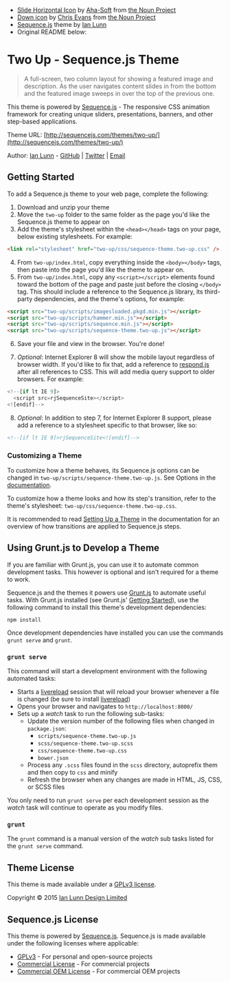 - [Slide Horizontal Icon](https://thenounproject.com/term/slide-horizontal/112966/) by [Aha-Soft](https://thenounproject.com/ahasoft) from [the Noun Project](https://thenounproject.com/)
- [Down icon](https://thenounproject.com/term/down/98532/) by [Chris Evans](https://thenounproject.com/evanschris) from [the Noun Project](https://thenounproject.com/)
- [Sequence.js](http://sequencejs.com/) theme by [Ian Lunn](http://ianlunn.co.uk/)
- Original README below:

# Two Up - Sequence.js Theme

> A full-screen, two column layout for showing a featured image and description. As the user navigates content slides in from the bottom and the featured image sweeps in over the top of the previous one.

This theme is powered by [Sequence.js](http://sequencejs.com/) - The responsive CSS animation framework for creating unique sliders, presentations, banners, and other step-based applications.

Theme URL: [http://sequencejs.com/themes/two-up/](http://sequencejs.com/themes/two-up/)


Author: [Ian Lunn](http://ianlunn.co.uk/) - [GitHub](https://github.com/IanLunn) | [Twitter](https://twitter.com/IanLunn) | [Email](mailto:info@sequencejs.com)

## Getting Started

To add a Sequence.js theme to your web page, complete the following:

1. Download and unzip your theme
2. Move the `two-up` folder to the same folder as the page you'd like the Sequence.js theme to appear on
3. Add the theme's stylesheet within the `<head></head>` tags on your page, below existing stylesheets. For example:
```html
<link rel="stylesheet" href="two-up/css/sequence-theme.two-up.css" />
```

4. From `two-up/index.html`, copy everything inside the `<body></body>` tags, then paste into the page you'd like the theme to appear on.
5. From `two-up/index.html`, copy any `<script></script>` elements found toward the bottom of the page and paste just before the closing `</body>` tag. This should include a reference to the Sequence.js library, its third-party dependencies, and the theme's options, for example:
```html
<script src="two-up/scripts/imagesloaded.pkgd.min.js"></script>
<script src="two-up/scripts/hammer.min.js"></script>
<script src="two-up/scripts/sequence.min.js"></script>
<script src="two-up/scripts/sequence-theme.two-up.js"></script>
```

6. Save your file and view in the browser. You're done!

7. *Optional*: Internet Explorer 8 will show the mobile layout regardless of browser width. If you'd like to fix that, add a reference to [respond.js](https://github.com/scottjehl/Respond) after all references to CSS. This will add media query support to older browsers. For example:

  ```javascript
  <!--[if lt IE 9]>
    <script src=rjSequenceSite></script>
  <![endif]-->
  ```
8. *Optional*: In addition to step 7, for Internet Explorer 8 support, please add a reference to a stylesheet specific to that browser, like so:

  ```html
  <!--[if lt IE 9]>rjSequenceSite<![endif]-->
  ```

### Customizing a Theme

To customize how a theme behaves, its Sequence.js options can be changed in `two-up/scripts/sequence-theme.two-up.js`. See Options in the [documentation](http://www.sequencejs.com/documentation/#options).

To customize how a theme looks and how its step's transition, refer to the theme's stylesheet: `two-up/css/sequence-theme.two-up.css`.

It is recommended to read [Setting Up a Theme](http://www.sequencejs.com/documentation/#setting-up-a-theme) in the documentation for an overview of how transitions are applied to Sequence.js steps.

## Using Grunt.js to Develop a Theme

If you are familiar with Grunt.js, you can use it to automate common development tasks. This however is optional and isn't required for a theme to work.

Sequence.js and the themes it powers use [Grunt.js](http://gruntjs.com/) to automate useful tasks. With Grunt.js installed (see Grunt.js' [Getting Started](http://gruntjs.com/getting-started)), use the following command to install this theme's development dependencies:

```
npm install
```

Once development dependencies have installed you can use the commands `grunt serve` and `grunt`.

### `grunt serve`

This command will start a development environment with the following automated tasks:

- Starts a [livereload](http://livereload.com/) session that will reload your browser whenever a file is changed (be sure to install [livereload](http://livereload.com/))
- Opens your browser and navigates to `http://localhost:8000/`
- Sets up a *watch* task to run the following sub-tasks:
  - Update the version number of the following files when changed in `package.json`:
    - `scripts/sequence-theme.two-up.js`
    - `scss/sequence-theme.two-up.scss`
    - `css/sequence-theme.two-up.css`
    - `bower.json`
  - Process any `.scss` files found in the `scss` directory, autoprefix them and then copy to `css` and minify
  - Refresh the browser when any changes are made in HTML, JS, CSS, or SCSS files

You only need to run `grunt serve` per each development session as the *watch* task will continue to operate as you modify files.

### `grunt`

The `grunt` command is a manual version of the *watch* sub tasks listed for the `grunt serve` command.

## Theme License

This theme is made available under a [GPLv3 license](http://sequencejs.com/licenses/#free-theme).

Copyright © 2015 [Ian Lunn Design Limited](http://ianlunn.co.uk/)

## Sequence.js License

This theme is powered by [Sequence.js](http://sequencejs.com/). Sequence.js is made available under the following licenses where applicable:

- [GPLv3](http://sequencejs.com/licenses/#personal-open-source-overview) - For personal and open-source projects
- [Commercial License](http://sequencejs.com/licenses/#commercial-overview) - For commercial projects
- [Commercial OEM License](http://sequencejs.com/licenses/#commercial-oem-overview) - For commercial OEM projects
